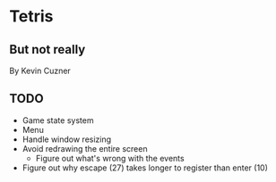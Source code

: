 Tetris
======

But not really
--------------

By Kevin Cuzner

TODO
----

 * Game state system
 * Menu
 * Handle window resizing
 * Avoid redrawing the entire screen
   * Figure out what's wrong with the events
 * Figure out why escape (27) takes longer to register than enter (10)
